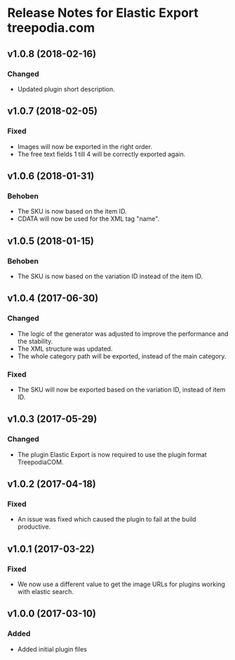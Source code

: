 # Release Notes for Elastic Export treepodia.com

## v1.0.8 (2018-02-16)

### Changed
- Updated plugin short description.

## v1.0.7 (2018-02-05)

### Fixed
- Images will now be exported in the right order.
- The free text fields 1 till 4 will be correctly exported again.

## v1.0.6 (2018-01-31)

### Behoben
- The SKU is now based on the item ID.
- CDATA will now be used for the XML tag "name".

## v1.0.5 (2018-01-15)

### Behoben
- The SKU is now based on the variation ID instead of the item ID.

## v1.0.4 (2017-06-30)

### Changed
- The logic of the generator was adjusted to improve the performance and the stability.
- The XML structure was updated.
- The whole category path will be exported, instead of the main category.

### Fixed
- The SKU will now be exported based on the variation ID, instead of item ID.

## v1.0.3 (2017-05-29)

### Changed
- The plugin Elastic Export is now required to use the plugin format TreepodiaCOM.

## v1.0.2 (2017-04-18)

### Fixed
- An issue was fixed which caused the plugin to fail at the build productive.

## v1.0.1 (2017-03-22)

### Fixed
- We now use a different value to get the image URLs for plugins working with elastic search.

## v1.0.0 (2017-03-10)
 
### Added
- Added initial plugin files